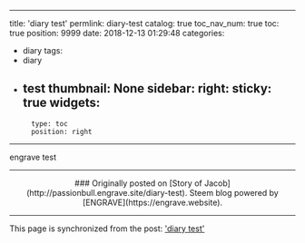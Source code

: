 
---
title: 'diary test'
permlink: diary-test
catalog: true
toc_nav_num: true
toc: true
position: 9999
date: 2018-12-13 01:29:48
categories:
- diary
tags:
- diary
- test
thumbnail: None
sidebar:
    right:
        sticky: true
widgets:
    -
        type: toc
        position: right
---


engrave test

***
<center>
### Originally posted on [Story of Jacob](http://passionbull.engrave.site/diary-test). Steem blog powered by [ENGRAVE](https://engrave.website).
</center>

- - -

This page is synchronized from the post: ['diary test'](https://steemit.com/@jacobyu/diary-test)
